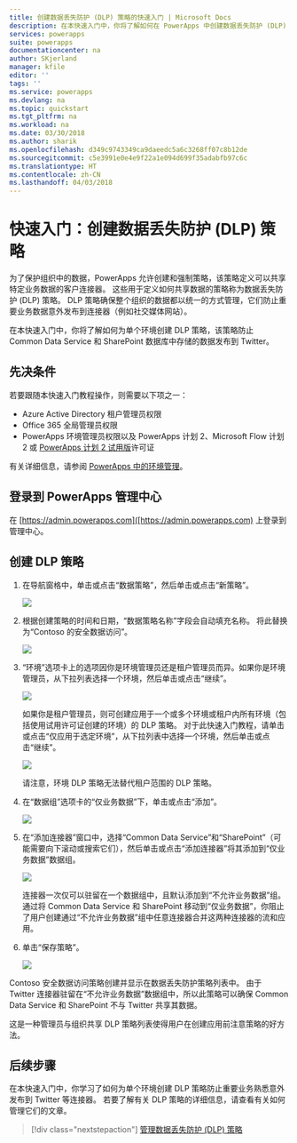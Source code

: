 ```yaml
---
title: 创建数据丢失防护 (DLP) 策略的快速入门 | Microsoft Docs
description: 在本快速入门中，你将了解如何在 PowerApps 中创建数据丢失防护 (DLP) 策略
services: powerapps
suite: powerapps
documentationcenter: na
author: SKjerland
manager: kfile
editor: ''
tags: ''
ms.service: powerapps
ms.devlang: na
ms.topic: quickstart
ms.tgt_pltfrm: na
ms.workload: na
ms.date: 03/30/2018
ms.author: sharik
ms.openlocfilehash: d349c9743349ca9daeedc5a6c3268ff07c8b12de
ms.sourcegitcommit: c5e3991e0e4e9f22a1e094d699f35adabfb97c6c
ms.translationtype: HT
ms.contentlocale: zh-CN
ms.lasthandoff: 04/03/2018
---
```

# <a name="quickstart-create-a-data-loss-prevention-dlp-policy"></a>快速入门：创建数据丢失防护 (DLP) 策略
为了保护组织中的数据，PowerApps 允许创建和强制策略，该策略定义可以共享特定业务数据的客户连接器。 这些用于定义如何共享数据的策略称为数据丢失防护 (DLP) 策略。 DLP 策略确保整个组织的数据都以统一的方式管理，它们防止重要业务数据意外发布到连接器（例如社交媒体网站）。

在本快速入门中，你将了解如何为单个环境创建 DLP 策略，该策略防止 Common Data Service 和 SharePoint 数据库中存储的数据发布到 Twitter。

## <a name="prerequisites"></a>先决条件
若要跟随本快速入门教程操作，则需要以下项之一：
* Azure Active Directory 租户管理员权限
* Office 365 全局管理员权限
* PowerApps 环境管理员权限以及 PowerApps 计划 2、Microsoft Flow 计划 2 或 [PowerApps 计划 2 试用版](https://web.powerapps.com/signup?redirect=marketing&email=)许可证

有关详细信息，请参阅 [PowerApps 中的环境管理](environments-administration.md)。

## <a name="sign-in-to-the-powerapps-admin-center"></a>登录到 PowerApps 管理中心
在 [https://admin.powerapps.com]([https://admin.powerapps.com) 上登录到管理中心。

## <a name="create-a-dlp-policy"></a>创建 DLP 策略
1. 在导航窗格中，单击或点击“数据策略”，然后单击或点击“新策略”。

    ![](./media/create-dlp-policy/new-data-policy.png)
2. 根据创建策略的时间和日期，“数据策略名称”字段会自动填充名称。 将此替换为“Contoso 的安全数据访问”。

    ![](./media/create-dlp-policy/policy-name.png)
3. “环境”选项卡上的选项因你是环境管理员还是租户管理员而异。如果你是环境管理员，从下拉列表选择一个环境，然后单击或点击“继续”。

    ![](./media/create-dlp-policy/select-environment.png)

    如果你是租户管理员，则可创建应用于一个或多个环境或租户内所有环境（包括使用试用许可证创建的环境）的 DLP 策略。 对于此快速入门教程，请单击或点击“仅应用于选定环境”，从下拉列表中选择一个环境，然后单击或点击“继续”。

    ![](./media/create-dlp-policy/select-environment-tenant.png)

    请注意，环境 DLP 策略无法替代租户范围的 DLP 策略。
4. 在“数据组”选项卡的“仅业务数据”下，单击或点击“添加”。

    ![](./media/create-dlp-policy/data-groups.png)
5. 在“添加连接器”窗口中，选择“Common Data Service”和“SharePoint”（可能需要向下滚动或搜索它们），然后单击或点击“添加连接器”将其添加到“仅业务数据”数据组。

    ![](./media/create-dlp-policy/add-connectors.png)

    连接器一次仅可以驻留在一个数据组中，且默认添加到“不允许业务数据”组。 通过将 Common Data Service 和 SharePoint 移动到“仅业务数据”，你阻止了用户创建通过“不允许业务数据”组中任意连接器合并这两种连接器的流和应用。

6. 单击“保存策略”。

    ![](./media/create-dlp-policy/save-policy.png)

Contoso 安全数据访问策略创建并显示在数据丢失防护策略列表中。 由于 Twitter 连接器驻留在“不允许业务数据”数据组中，所以此策略可以确保 Common Data Service 和 SharePoint 不与 Twitter 共享其数据。

这是一种管理员与组织共享 DLP 策略列表使得用户在创建应用前注意策略的好方法。

## <a name="next-steps"></a>后续步骤
在本快速入门中，你学习了如何为单个环境创建 DLP 策略防止重要业务熟悉意外发布到 Twitter 等连接器。 若要了解有关 DLP 策略的详细信息，请查看有关如何管理它们的文章。

> [!div class="nextstepaction"]
> [管理数据丢失防护 (DLP) 策略](prevent-data-loss.md)
